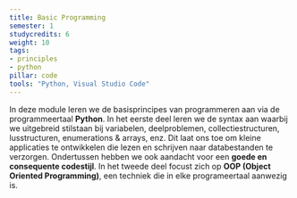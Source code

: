 ```yaml
---
title: Basic Programming
semester: 1
studycredits: 6
weight: 10
tags:
- principles
- python
pillar: code
tools: "Python, Visual Studio Code"
---
```


In deze module leren we de basisprincipes van programmeren aan via de programmeertaal **Python**. In het eerste deel leren we de syntax aan waarbij we uitgebreid stilstaan bij variabelen, deelproblemen, collectiestructuren, lusstructuren, enumerations & arrays, enz. Dit laat ons toe om kleine applicaties te ontwikkelen die lezen en schrijven naar databestanden te verzorgen. Ondertussen hebben we ook aandacht voor een **goede en consequente codestijl**. In het tweede deel focust zich op **OOP (Object Oriented Programming)**, een techniek die in elke programeertaal aanwezig is.